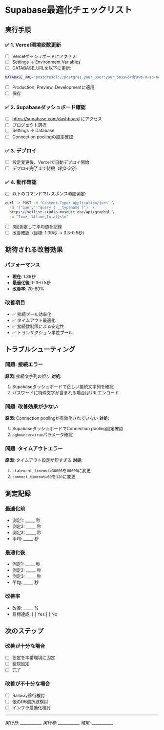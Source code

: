 # Supabase最適化チェックリスト

## 実行手順

### ✅ 1. Vercel環境変数更新
- [ ] Vercelダッシュボードにアクセス
- [ ] Settings → Environment Variables
- [ ] DATABASE_URLを以下に更新:

```bash
DATABASE_URL="postgresql://postgres.your_user:your_password@aws-0-ap-northeast-1.pooler.supabase.com:6543/postgres?sslmode=require&pgbouncer=true&connection_limit=20&pool_timeout=30&statement_timeout=30000&connect_timeout=60&application_name=setlist-studio&pool_mode=transaction"
```

- [ ] Production, Preview, Developmentに適用
- [ ] 保存

### ✅ 2. Supabaseダッシュボード確認
- [ ] https://supabase.com/dashboard にアクセス
- [ ] プロジェクト選択
- [ ] Settings → Database
- [ ] Connection poolingの設定確認

### ✅ 3. デプロイ
- [ ] 設定変更後、Vercelで自動デプロイ開始
- [ ] デプロイ完了まで待機（約2-3分）

### ✅ 4. 動作確認
- [ ] 以下のコマンドでレスポンス時間測定:

```bash
curl -X POST -H "Content-Type: application/json" \
  -d '{"query":"query { __typename }"}' \
  https://setlist-studio.mosquit.one/api/graphql \
  -w "Time: %{time_total}s\n"
```

- [ ] 3回測定して平均値を記録
- [ ] 改善確認（目標: 1.39秒 → 0.3-0.5秒）

## 期待される改善効果

### パフォーマンス
- **現在**: 1.39秒
- **最適化後**: 0.3-0.5秒
- **改善率**: 70-80%

### 改善項目
- ✅ 接続プール効率化
- ✅ タイムアウト最適化
- ✅ 接続数制限による安定性
- ✅ トランザクション単位プール

## トラブルシューティング

### 問題: 接続エラー
**原因**: 接続文字列の誤り
**対処**: 
1. Supabaseダッシュボードで正しい接続文字列を確認
2. パスワードに特殊文字が含まれる場合はURLエンコード

### 問題: 改善効果が少ない
**原因**: Connection poolingが有効化されていない
**対処**:
1. SupabaseダッシュボードでConnection pooling設定確認
2. `pgbouncer=true`パラメータ確認

### 問題: タイムアウトエラー
**原因**: タイムアウト設定が短すぎる
**対処**:
1. `statement_timeout=30000`を`60000`に変更
2. `connect_timeout=60`を`120`に変更

## 測定記録

### 最適化前
- 測定1: _____ 秒
- 測定2: _____ 秒
- 測定3: _____ 秒
- 平均: _____ 秒

### 最適化後
- 測定1: _____ 秒
- 測定2: _____ 秒
- 測定3: _____ 秒
- 平均: _____ 秒

### 改善率
- 改善: _____ %
- 目標達成: [ ] Yes [ ] No

## 次のステップ

### 改善が十分な場合
- [ ] 設定を本番環境に固定
- [ ] 監視設定
- [ ] 完了

### 改善が不十分な場合
- [ ] Railway移行検討
- [ ] 他のDB選択肢検討
- [ ] インフラ最適化検討

---

*実行日: ___________*
*実行者: ___________*
*結果: ___________*